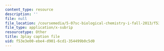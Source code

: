 ```yaml
---
content_type: resource
description: ''
file: null
file_location: /coursemedia/5-07sc-biological-chemistry-i-fall-2013/f53e3e00ebe4d9016cd1354499b0c5d0_345Wz_7CrN4.srt
file_type: application/x-subrip
resourcetype: Other
title: 3play caption file
uid: f53e3e00-ebe4-d901-6cd1-354499b0c5d0
---
```

